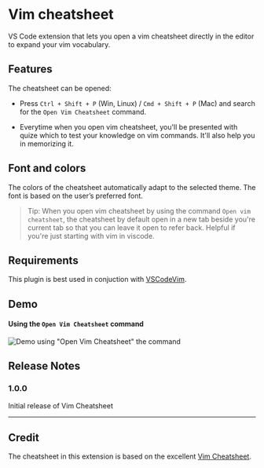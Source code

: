 # Vim cheatsheet 

VS Code extension that lets you open a vim cheatsheet directly in the editor to expand your vim vocabulary.

## Features

The cheatsheet can be opened:

- Press `Ctrl + Shift + P` (Win, Linux) / `Cmd + Shift + P` (Mac) and search for the `Open Vim Cheatsheet` command.

- Everytime when you open vim cheatsheet, you'll be presented with quize which to test your knowledge on vim commands. It'll also help you in memorizing it.

## Font and colors

The colors of the cheatsheet automatically adapt to the selected theme. The font is based on the user’s preferred font.

> Tip: When you open vim cheatsheet by using the command `Open vim cheatsheet`, the cheatsheet by default open in a new tab beside you're current tab so that you can leave it open to refer back. Helpful if you're just starting with vim in viscode.  

## Requirements
This plugin is best used in conjuction with [VSCodeVim](https://marketplace.visualstudio.com/items?itemName=vscodevim.vim).
## Demo

#### Using the `Open Vim Cheatsheet` command

![Demo using "Open Vim Cheatsheet" the command](images/demo/command.gif)

## Release Notes

### 1.0.0
Initial release of Vim Cheatsheet

-----------------------------------------------------------------------------------------------------------
## Credit

The cheatsheet in this extension is based on the excellent [Vim Cheatsheet](https://vim.rtorr.com/).